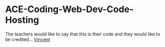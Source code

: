 # ACE-Coding-Web-Dev-Code-Hosting

The teachers would like to say that this is their code and they would like to be credited... 
[Vincent](https://github.com/bbworld1)
